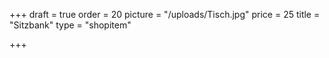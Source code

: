 +++
draft = true
order = 20
picture = "/uploads/Tisch.jpg"
price = 25
title = "Sitzbank"
type = "shopitem"

+++
